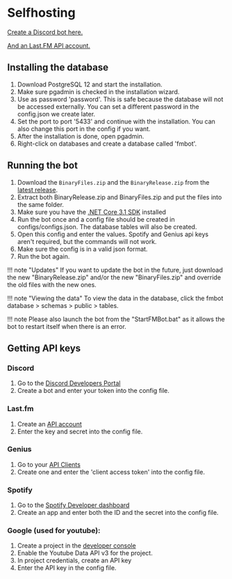 # Selfhosting

[Create a Discord bot here.](https://discordapp.com/developers/applications/me)

[And an Last.FM API account.](https://www.last.fm/api/account/create) 

## Installing the database
1. Download PostgreSQL 12 and start the installation.
2. Make sure pgadmin is checked in the installation wizard.
3. Use as password 'password'. This is safe because the database will not be accessed externally. You can set a different password in the config.json we create later.
4. Set the port to port '5433' and continue with the installation. You can also change this port in the config if you want.
5. After the installation is done, open pgadmin.
6. Right-click on databases and create a database called 'fmbot'.


## Running the bot
1. Download the `BinaryFiles.zip` and the `BinaryRelease.zip` from the [latest release](https://github.com/fmbot-discord/fmbot/releases/latest).
2. Extract both BinaryRelease.zip and BinaryFiles.zip and put the files into the same folder. 
3. Make sure you have the [.NET Core 3.1 SDK](https://dotnet.microsoft.com/download/dotnet-core/3.1) installed
4. Run the bot once and a config file should be created in configs/configs.json. The database tables will also be created.
5. Open this config and enter the values. Spotify and Genius api keys aren't required, but the commands will not work.
6. Make sure the config is in a valid json format.
7. Run the bot again.

!!! note "Updates"
    If you want to update the bot in the future, just download the new "BinaryRelease.zip" and/or the new "BinaryFiles.zip" and override the old files with the new ones.

!!! note "Viewing the data"
    To view the data in the database, click the fmbot database > schemas > public > tables.

!!! note
    Please also launch the bot from the "StartFMBot.bat" as it allows the bot to restart itself when there is an error.

## Getting API keys

### Discord

1. Go to the [Discord Developers Portal](https://discord.com/developers/applications)
2. Create a bot and enter your token into the config file.

### Last.fm

1. Create an [API account](https://www.last.fm/api/account/create)
2. Enter the key and secret into the config file.

### Genius

1. Go to your [API Clients](https://genius.com/api-clients)
2. Create one and enter the 'client access token' into the config file.

### Spotify

1. Go to the [Spotify Developer dashboard](https://developer.spotify.com/dashboard/applications)
2. Create an app and enter both the ID and the secret into the config file.

### Google (used for youtube):

1. Create a project in the [developer console](https://console.developers.google.com/)
2. Enable the Youtube Data API v3 for the project.
3. In project credentials, create an API key
4. Enter the API key in the config file.